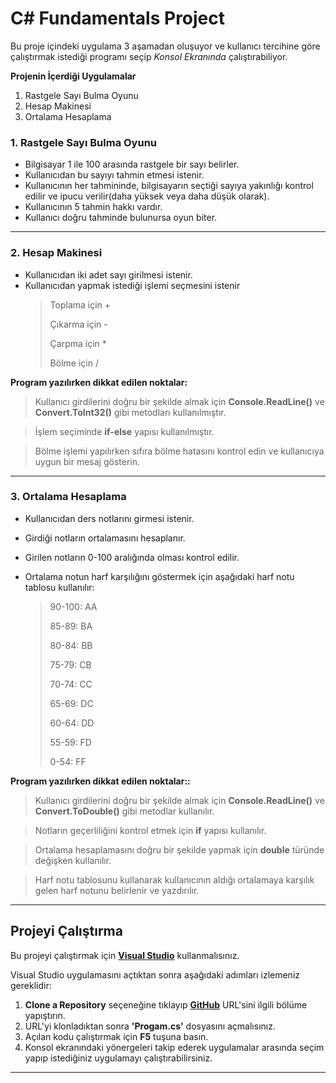 # C# Fundamentals Project


Bu proje içindeki uygulama 3 aşamadan oluşuyor ve kullanıcı tercihine göre çalıştırmak istediği programı seçip *Konsol Ekranında* çalıştırabiliyor.

**Projenin İçerdiği Uygulamalar**

1. Rastgele Sayı Bulma Oyunu
2. Hesap Makinesi
3. Ortalama Hesaplama

### 1. Rastgele Sayı Bulma Oyunu

- Bilgisayar 1 ile 100 arasında rastgele bir sayı belirler. 
- Kullanıcıdan bu sayıyı tahmin etmesi istenir.
- Kullanıcının her tahmininde, bilgisayarın seçtiği sayıya yakınlığı kontrol edilir ve ipucu verilir(daha yüksek veya daha düşük olarak).
- Kullanıcının 5 tahmin hakkı vardır.
- Kullanıcı doğru tahminde bulunursa oyun biter.
---
### 2. Hesap Makinesi

- Kullanıcıdan iki adet sayı girilmesi istenir.
- Kullanıcıdan yapmak istediği işlemi seçmesini istenir
  > Toplama için +
  > 
  > Çıkarma için -
  > 
  > Çarpma için *
  > 
  > Bölme için /

**Program yazılırken dikkat edilen noktalar:**

> Kullanıcı girdilerini doğru bir şekilde almak için **Console.ReadLine()** ve **Convert.ToInt32()** gibi metodları kullanılmıştır.

> İşlem seçiminde **if-else** yapısı kullanılmıştır.

> Bölme işlemi yapılırken sıfıra bölme hatasını kontrol edin ve kullanıcıya uygun bir mesaj gösterin.
---
### 3. Ortalama Hesaplama

- Kullanıcıdan ders notlarını girmesi istenir.

- Girdiği notların ortalamasını hesaplanır.

- Girilen notların 0-100 aralığında olması kontrol edilir.

- Ortalama notun harf karşılığını göstermek için aşağıdaki harf notu tablosu kullanılır:
  >90-100: AA
  >
  >85-89:  BA
  >
  >80-84:  BB
  >
  >75-79:  CB
  >
  >70-74:  CC
  >
  >65-69:  DC
  >
  >60-64:  DD
  >
  >55-59:  FD
  >
  >0-54:   FF

**Program yazılırken dikkat edilen noktalar::**

> Kullanıcı girdilerini doğru bir şekilde almak için **Console.ReadLine()** ve **Convert.ToDouble()** gibi metodlar kullanılır.

> Notların geçerliliğini kontrol etmek için **if** yapısı kullanılır.

> Ortalama hesaplamasını doğru bir şekilde yapmak için **double** türünde değişken kullanılır.

> Harf notu tablosunu kullanarak kullanıcının aldığı ortalamaya karşılık gelen harf notunu belirlenir ve yazdırılır.
---

## Projeyi Çalıştırma

Bu projeyi çalıştırmak için **[Visual Studio](https://visualstudio.microsoft.com/)** kullanmalısınız.

Visual Studio uygulamasını açtıktan sonra aşağıdaki adımları izlemeniz gereklidir:
1.  **Clone a Repository** seçeneğine tıklayıp **[GitHub](https://github.com/abdndmn/C-FundamentalsProject.git)** URL'sini ilgili bölüme yapıştırın.
3. URL'yi klonladıktan sonra **'Progam.cs'** dosyasını açmalısınız.
4. Açılan kodu çalıştırmak için **F5** tuşuna basın.
5. Konsol ekranındaki yönergeleri takip ederek uygulamalar arasında seçim yapıp istediğiniz uygulamayı çalıştırabilirsiniz.
---



